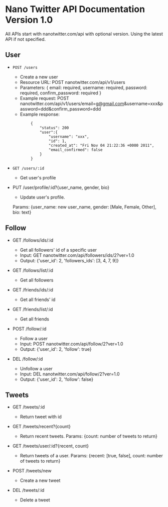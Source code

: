 # Nano Twitter API Documentation Version 1.0

All APIs start with nanotwitter.com/api with optional version. Using the latest API if not specified. 

## User
* `POST /users`
    - Create a new user
    - Resource URL: POST nanotwitter.com/api/v1/users
    - Parameters: {
        email: required,
        username: required,
        password: required,
        confirm_password: required
    }
    - Example request: POST nanotwitter.com/api/v1/users/email=g@gmail.com&username=xxx&password=ddd&confirm_password=ddd
    - Example response: 
    ```
            {
                "status": 200
                "user":{
                    "username": "xxx",
                    "id": 1,
                    "created_at": "Fri Nov 04 21:22:36 +0000 2011",
                    "email_confirmed": false
                }
            }
    ```


* `GET /users/:id`
    - Get user's profile

* PUT /user/profile/:id?{user_name, gender, bio}
    - Update user's profile. 
    
    Params: {user_name: new user_name, gender: [Male, Female, Other], bio: text}
    
## Follow
* GET /follows/ids/:id
    - Get all followers' id of a specific user
    - Input: GET nanotwitter.com/api/followers/ids/2?ver=1.0
    - Output: {'user_id': 2, 'followers_ids': [3, 4, 7, 9]}
    
* GET /follows/list/:id
    - Get all followers
    
* GET /friends/ids/:id
    - Get all friends' id
* GET /friends/list/:id
    - Get all friends

* POST /follow/:id
    - Follow a user
    - Input: POST nanotwitter.com/api/follow/2?ver=1.0
    - Output: {'user_id': 2, 'follow': true}
* DEL /follow/:id
    - Unfollow a user
    - Input: DEL nanotwitter.com/api/follow/2?ver=1.0
    - Output: {'user_id': 2, 'follow': false}
    

## Tweets
* GET /tweets/:id
    - Return tweet with id
* GET /tweets/recent?{count}
    - Return recent tweets. Params: {count: number of tweets to return}
    
* GET /tweets/user/:id?{recent, count}
    - Return tweets of a user. Params: {recent: [true, false], count: number of tweets to return}
    
* POST /tweets/new
    - Create a new tweet
* DEL /tweets/:id
    - Delete a tweet
    